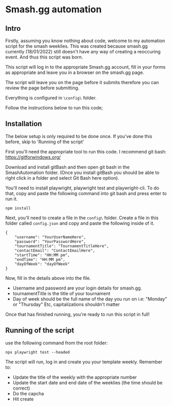 # Smash.gg automation

## Intro

Firstly, assuming you know nothing about code, welcome to my automation script for the smash weeklies. This was created because smash.gg currently (18/01/2022) still doesn't have any way of creating a reoccuring event. And thus this script was born.

This script will log in to the appropriate Smash.gg account, fill in your forms as appropriate and leave you in a browser on the smash.gg page. 

The script will leave you on the page before it submits therefore you can review the page before submitting.

Everything is configured in `\config\` folder. 

Follow the instructions below to run this code; 

## Installation

The below setup is only required to be done once. If you've done this before, skip to 'Running of the script'

First you'll need the appropriate tool to run this code. I recommend git bash: https://gitforwindows.org/ 

Download and install gitBash and then open git bash in the SmashAutomation folder. (Once you install gitBash you should be able to right click in a folder and select Git Bash here option).

You'll need to install playwright, playwright test and playwright-cli. 
To do that, copy and paste the following command into git bash and press enter to run it.

```
npm install
```

Next, you'll need to create a file in the `config\` folder. Create a file in this folder called `config.json` and copy and paste the following inside of it.

```
{
    "username": "YourUserNameHere",
    "password": "YourPasswordHere",
    "tournamentTitle": "TournamentTitleHere",
    "contactEmail": "ContactEmailHere",
    "startTime": "HH:MM pm",
    "endTime": "HH:MM pm",
    "dayOfWeek": "dayOfWeek"
}
```
Now, fill in the details above into the file. 
- Username and password are your login details for smash.gg.
- tournamentTitle is the title of your tournament
- Day of week should be the full name of the day you run on i.e: "Monday" or "Thursday" Etc, capitalizations shouldn't matter

Once that has finished running, you're ready to run this script in full! 

## Running of the script
use the following command from the root folder:

``` 
npx playwright test --headed
```
The script will run, log in and create you your template weekly. Remember to:

- Update the title of the weekly with the appropriate number
- Update the start date and end date of the weeklies (the time should be correct)
- Do the capcha
- Hit create
